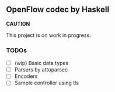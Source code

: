 ## OpenFlow codec by Haskell

**CAUTION**

This project is on work in progress.


### TODOs

- [ ] (wip) Basic data types
- [ ] Parsers by attoparsec
- [ ] Encoders
- [ ] Sample controller using tls
